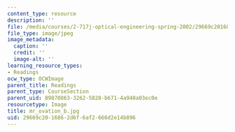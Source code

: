 ```yaml
---
content_type: resource
description: ''
file: /media/courses/2-717j-optical-engineering-spring-2002/29669c2016862d6f6af2666d2e14b896_mr_ovation_b.jpg
file_type: image/jpeg
image_metadata:
  caption: ''
  credit: ''
  image-alt: ''
learning_resource_types:
- Readings
ocw_type: OCWImage
parent_title: Readings
parent_type: CourseSection
parent_uid: 89870863-3262-5828-b671-4a940a03ec0e
resourcetype: Image
title: mr_ovation_b.jpg
uid: 29669c20-1686-2d6f-6af2-666d2e14b896
---
```

